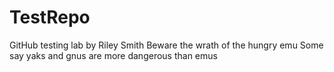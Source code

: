 # TestRepo
GitHub testing lab by Riley Smith
Beware the wrath of the hungry emu
Some say yaks and gnus are more dangerous than emus
